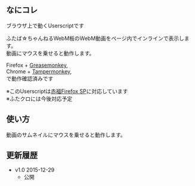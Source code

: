 
## なにコレ
ブラウザ上で動くUserscriptです  

ふたば☆ちゃんねるWebM板のWebM動画をページ内でインラインで表示します。  
動画にマウスを乗せると動作します。

Firefox + [Greasemonkey](https://addons.mozilla.org/ja/firefox/addon/greasemonkey/),  
Chrome + [Tampermonkey](https://chrome.google.com/webstore/detail/tampermonkey/dhdgffkkebhmkfjojejmpbldmpobfkfo),  
で動作確認済みです

※このUserscriptは[赤福Firefox SP](http://toshiakisp.github.io/akahuku-firefox-sp/)に対応しています  
※ふたクロには今後対応予定  

## 使い方
動画のサムネイルにマウスを乗せると動作します。


## 更新履歴
* v1.0 2015-12-29
  - 公開
